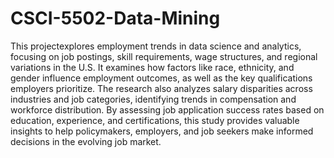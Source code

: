 # CSCI-5502-Data-Mining
This projectexplores employment trends in data science and analytics, focusing on job postings, skill requirements, wage structures, and regional variations in the U.S. It examines how factors like race, ethnicity, and gender influence employment outcomes, as well as the key qualifications employers prioritize. The research also analyzes salary disparities across industries and job categories, identifying trends in compensation and workforce distribution. By assessing job application success rates based on education, experience, and certifications, this study provides valuable insights to help policymakers, employers, and job seekers make informed decisions in the evolving job market.
